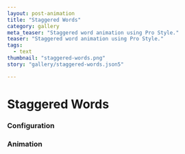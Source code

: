 ```yaml
---
layout: post-animation
title: "Staggered Words"
category: gallery
meta_teaser: "Staggered word animation using Pro Style."
teaser: "Staggered word animation using Pro Style."
tags: 
  - text
thumbnail: "staggered-words.png"
story: "gallery/staggered-words.json5"

---
```

# Staggered Words


### Configuration


### Animation

